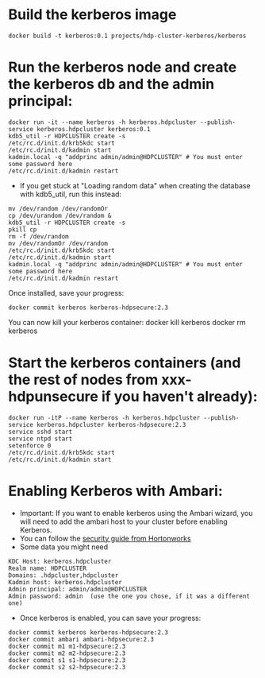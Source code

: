 # Build the kerberos image
```shell
docker build -t kerberos:0.1 projects/hdp-cluster-kerberos/kerberos
```

# Run the kerberos node and create the kerberos db and the admin principal:
```shell
docker run -it --name kerberos -h kerberos.hdpcluster --publish-service kerberos.hdpcluster kerberos:0.1
kdb5_util -r HDPCLUSTER create -s
/etc/rc.d/init.d/krb5kdc start
/etc/rc.d/init.d/kadmin start
kadmin.local -q "addprinc admin/admin@HDPCLUSTER" # You must enter some password here
/etc/rc.d/init.d/kadmin restart
```
- If you get stuck at "Loading random data" when creating the database with kdb5_util, run this instead:
```shell
mv /dev/random /dev/randomOr
cp /dev/urandom /dev/random &
kdb5_util -r HDPCLUSTER create -s
pkill cp
rm -f /dev/random
mv /dev/randomOr /dev/random
/etc/rc.d/init.d/krb5kdc start
/etc/rc.d/init.d/kadmin start
kadmin.local -q "addprinc admin/admin@HDPCLUSTER" # You must enter some password here
/etc/rc.d/init.d/kadmin restart
```

Once installed, save your progress:
```shell
docker commit kerberos kerberos-hdpsecure:2.3
```
You can now kill your kerberos container:
docker kill kerberos
docker rm kerberos

# Start the kerberos containers (and the rest of nodes from xxx-hdpunsecure if you haven't already):

```shell
docker run -itP --name kerberos -h kerberos.hdpcluster --publish-service kerberos.hdpcluster kerberos-hdpsecure:2.3
service sshd start
service ntpd start
setenforce 0
/etc/rc.d/init.d/krb5kdc start
/etc/rc.d/init.d/kadmin start
```

# Enabling Kerberos with Ambari:
- Important: If you want to enable kerberos using the Ambari wizard, you will need to add the ambari host to your cluster before enabling Kerberos.
- You can follow the [security guide from Hortonworks](http://docs.hortonworks.com/HDPDocuments/Ambari-2.1.1.0/bk_Ambari_Security_Guide/bk_Ambari_Security_Guide-20150828.pdf)
- Some data you might need
```shell
KDC Host: kerberos.hdpcluster
Realm name: HDPCLUSTER
Domains: .hdpcluster,hdpcluster
Kadmin host: kerberos.hdpcluster
Admin principal: admin/admin@HDPCLUSTER
Admin password: admin  (use the one you chose, if it was a different one)
```

- Once kerberos is enabled, you can save your progress:
```shell
docker commit kerberos kerberos-hdpsecure:2.3
docker commit ambari ambari-hdpsecure:2.3
docker commit m1 m1-hdpsecure:2.3
docker commit m2 m2-hdpsecure:2.3
docker commit s1 s1-hdpsecure:2.3
docker commit s2 s2-hdpsecure:2.3
```